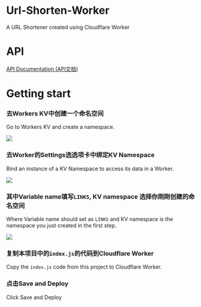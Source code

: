# Url-Shorten-Worker
A URL Shortener created using Cloudflare Worker

# API

[API Documentation (API文档)](docs/API.md)

# Getting start
### 去Workers KV中创建一个命名空间

Go to Workers KV and create a namespace.

![](docs/kv_create_namespace.png)

### 去Worker的Settings选选项卡中绑定KV Namespace

Bind an instance of a KV Namespace to access its data in a Worker.

![](docs/worker_settings.jpg)

### 其中Variable name填写`LINKS`, KV namespace 选择你刚刚创建的命名空间

Where Variable name should set as `LINKS` and KV namespace is the namespace you just created in the first step.

![](docs/worker_kv_binding.png)

### 复制本项目中的`index.js`的代码到Cloudflare Worker 

Copy the `index.js` code from this project to Cloudflare Worker. 

### 点击Save and Deploy

Click Save and Deploy

